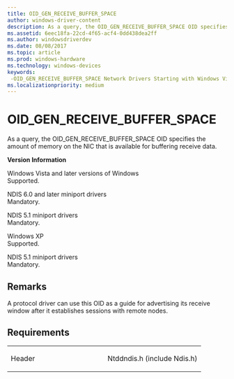 ```yaml
---
title: OID_GEN_RECEIVE_BUFFER_SPACE
author: windows-driver-content
description: As a query, the OID_GEN_RECEIVE_BUFFER_SPACE OID specifies the amount of memory on the NIC that is available for buffering receive data.
ms.assetid: 6eec18fa-22cd-4f65-acf4-0dd438dea2ff
ms.author: windowsdriverdev
ms.date: 08/08/2017
ms.topic: article
ms.prod: windows-hardware
ms.technology: windows-devices
keywords: 
 -OID_GEN_RECEIVE_BUFFER_SPACE Network Drivers Starting with Windows Vista
ms.localizationpriority: medium
---
```


# OID\_GEN\_RECEIVE\_BUFFER\_SPACE


As a query, the OID\_GEN\_RECEIVE\_BUFFER\_SPACE OID specifies the amount of memory on the NIC that is available for buffering receive data.

**Version Information**

<a href="" id="windows-vista-and-later-versions-of-windows"></a>Windows Vista and later versions of Windows  
Supported.

<a href="" id="ndis-6-0-and-later-miniport-drivers"></a>NDIS 6.0 and later miniport drivers  
Mandatory.

<a href="" id="ndis-5-1-miniport-drivers"></a>NDIS 5.1 miniport drivers  
Mandatory.

<a href="" id="windows-xp"></a>Windows XP  
Supported.

<a href="" id="ndis-5-1-miniport-drivers"></a>NDIS 5.1 miniport drivers  
Mandatory.

Remarks
-------

A protocol driver can use this OID as a guide for advertising its receive window after it establishes sessions with remote nodes.

Requirements
------------

<table>
<colgroup>
<col width="50%" />
<col width="50%" />
</colgroup>
<tbody>
<tr class="odd">
<td><p>Header</p></td>
<td>Ntddndis.h (include Ndis.h)</td>
</tr>
</tbody>
</table>

 

 




